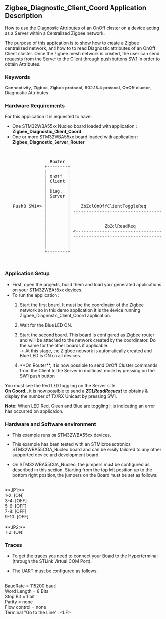 ## __Zigbee_Diagnostic_Client_Coord Application Description__

How to use the Diagnostic Attributes of an OnOff cluster on a device acting as a Server within a Centralized Zigbee network.  
    
The purpose of this application is to show how to create a Zigbee centralized network, and how to to read Diagnostic attributes of an OnOff Client cluster. Once the Zigbee mesh network is created, the user can send requests from the Server to the Client through push buttons SW1 in order to obtain Attributes.  

### __Keywords__

Connectivity, Zigbee, Zigbee protocol, 802.15.4 protocol, OnOff cluster, Diagnostic Attributes 

### __Hardware Requirements__

For this application it is requested to have:  

* One STM32WBA55xx Nucleo board loaded with application : **Zigbee_Diagnostic_Client_Coord**  
* One or more STM32WBA55xx board loaded with application : **Zigbee_Diagnostic_Server_Router**  

<pre>
    
	
                 Router                                          Coord.
               +--------+                                      +--------+
               |        |                                      |        |
               | OnOff  |                                      | OnOff  |        
               | Client |                                      | Server | 
               |        |                                      |        |
               | Diag.  |                                      | Diag.  |
               | Server |                                      | Client |
               |        |                                      |        |
   PushB SW1=> |        |    ZbZclOnOffClientToggleReq         |        |
               |        | -----------------------------------> |        | => Red LED Toggle
               |        |                                      |        |
               |        |                                      |        |
               |        |             ZbZclReadReq             |        | <= PushB SW1
               |        | <----------------------------------- |        | 
			   |        | -----------------------------------> |        | => Display Nb of TX/RX 
               |        |                                      |        |	 Unicast transactions
               |        |                                      |        |			   			   
               +--------+                                      +--------+

  
</pre> 

### __Application Setup__

* First, open the projects, build them and load your generated applications on your STM32WBA55xx devices.
* To run the application :
	1. Start the first board. It must be the coordinator of the Zigbee network so in this demo application it is the device running Zigbee_Diagnostic_Client_Coord application.  

	2. Wait for the Blue LED ON.  

	3. Start the second board. This board is configured as Zigbee router and will be attached to the network created by the coordinator.
Do the same for the other boards if applicable.  
&rarr; At this stage, the Zigbee network is automatically created and Blue LED is ON on all devices.  

	4. <p>**On Router**, It is now possible to send OnOff Cluster commands from the Client to the Server in multicast mode by pressing on the SW1 push button. 
You must see the Red LED toggling on the Server side.  
**On Coord.**, it is now possible to send a ***ZCLReadRequest*** to obtains & display the number of TX/RX Unicast by pressing SW1.</p>  
   
**Note:** When LED Red, Green and Blue are toggling it is indicating an error has occurred on application.

### __Hardware and Software environment__

* This example runs on STM32WBA55xx devices.  

* This example has been tested with an STMicroelectronics STM32WBA55CGA_Nucleo board and can be easily tailored to any other supported device and development board.  

* On STM32WBA55CGA_Nucleo, the jumpers must be configured as described in this section. Starting from the top left position up to the bottom right position, the jumpers on the Board must be set as follows:
<br>    
**JP1:**</br>
1-2:  [ON]</br>
3-4:  [OFF]</br>
5-6:  [OFF]</br>
7-8:  [OFF]</br>
9-10: [OFF]</br>
<br>
**JP2:**</br>
1-2:  [ON]  

### __Traces__

* To get the traces you need to connect your Board to the Hyperterminal (through the STLink Virtual COM Port).  

* The UART must be configured as follows:  
<br>
BaudRate       = 115200 baud</br>
Word Length    = 8 Bits</br>
Stop Bit       = 1 bit</br>
Parity         = none</br>
Flow control   = none</br>
Terminal   "Go to the Line" : &lt;LF&gt;  
 
 



